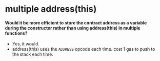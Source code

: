 # multiple address(this)

#### Would it be more efficient to store the contract address as a variable during the constructor rather than using address(this) in multiple functions?

* Yes, it would.
* address(this) uses the `ADDRESS` opcode each time. cost 1 gas to push to the stack each time.
